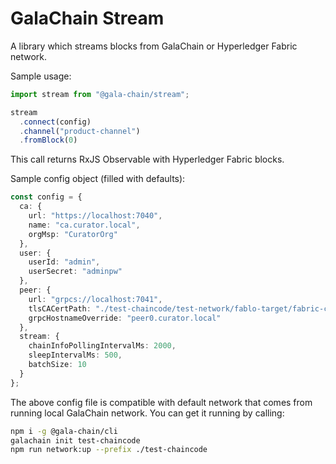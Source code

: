 # GalaChain Stream

A library which streams blocks from GalaChain or Hyperledger Fabric network.

Sample usage:

```typescript
import stream from "@gala-chain/stream";

stream
  .connect(config)
  .channel("product-channel")
  .fromBlock(0)
```

This call returns RxJS Observable with Hyperledger Fabric blocks.

Sample config object (filled with defaults):

```typescript
const config = {
  ca: {
    url: "https://localhost:7040",
    name: "ca.curator.local",
    orgMsp: "CuratorOrg"
  },
  user: {
    userId: "admin",
    userSecret: "adminpw"
  },
  peer: {
    url: "grpcs://localhost:7041",
    tlsCACertPath: "./test-chaincode/test-network/fablo-target/fabric-config/crypto-config/peerOrganizations/curator.local/msp/tlscacerts/tlsca.curator.local-cert.pem",
    grpcHostnameOverride: "peer0.curator.local"
  },
  stream: {
    chainInfoPollingIntervalMs: 2000,
    sleepIntervalMs: 500,
    batchSize: 10
  }
};
```

The above config file is compatible with default network that comes from running local GalaChain network.
You can get it running by calling:

```bash
npm i -g @gala-chain/cli
galachain init test-chaincode
npm run network:up --prefix ./test-chaincode
```
